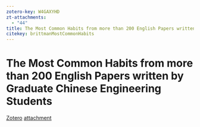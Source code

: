 ```yaml
---
zotero-key: W4GAXYHD
zt-attachments:
  - "44"
title: The Most Common Habits from more than 200 English Papers written by Graduate Chinese Engineering Students
citekey: brittmanMostCommonHabits
---
```

# The Most Common Habits from more than 200 English Papers written by Graduate Chinese Engineering Students

[Zotero](zotero://select/library/items/W4GAXYHD) [attachment](<file:///home/senjl/Zotero/storage/IUCQLF7Y/Brittman%20-%20The%20Most%20Common%20Habits%20from%20more%20than%20200%20English%20.pdf>)
